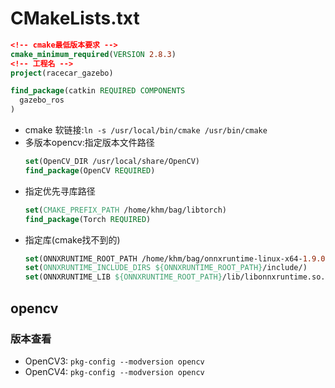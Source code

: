 # CMakeLists.txt

``` cmake
<!-- cmake最低版本要求 -->
cmake_minimum_required(VERSION 2.8.3)
<!-- 工程名 -->
project(racecar_gazebo)

find_package(catkin REQUIRED COMPONENTS
  gazebo_ros
)
```
- cmake 软链接:`ln -s /usr/local/bin/cmake /usr/bin/cmake`
- 多版本opencv:指定版本文件路径
    ``` cmake
    set(OpenCV_DIR /usr/local/share/OpenCV)
    find_package(OpenCV REQUIRED)
    ```
- 指定优先寻库路径
    ``` cmake
    set(CMAKE_PREFIX_PATH /home/khm/bag/libtorch)
    find_package(Torch REQUIRED)
    ```
- 指定库(cmake找不到的)
    ``` cmake
    set(ONNXRUNTIME_ROOT_PATH /home/khm/bag/onnxruntime-linux-x64-1.9.0)
    set(ONNXRUNTIME_INCLUDE_DIRS ${ONNXRUNTIME_ROOT_PATH}/include/)
    set(ONNXRUNTIME_LIB ${ONNXRUNTIME_ROOT_PATH}/lib/libonnxruntime.so.1.9.0)
    ```
## opencv
### 版本查看
- OpenCV3: `pkg-config --modversion opencv`
- OpenCV4: `pkg-config --modversion opencv`




